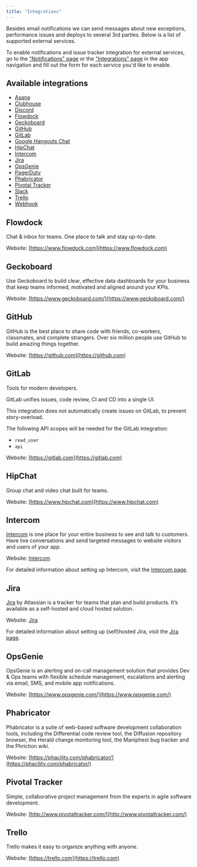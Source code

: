 ```yaml
---
title: "Integrations"
---
```


Besides email notifications we can send messages about new exceptions, performance issues and deploys to several 3rd parties. Below is a list of supported external services.

To enable notifications and issue tracker integration for external services, go to the ["Notifications" page](https://appsignal.com/redirect-to/app?to=notifiers) or the ["Integrations" page](https://appsignal.com/redirect-to/app?to=integrations) in the app navigation and fill out the form for each service you'd like to enable.

## Available integrations

- [Asana](/application/integrations/asana.html)
- [Clubhouse](/application/integrations/clubhouse.html)
- [Discord](/application/integrations/discord.html)
- [Flowdock](#flowdock)
- [Geckoboard](#geckoboard)
- [GitHub](#github)
- [GitLab](#gitlab)
- [Google Hangouts Chat](#google-hangouts-chat)
- [HipChat](#hipchat)
- [Intercom](#intercom)
- [Jira](#jira)
- [OpsGenie](#opsgenie)
- [PagerDuty](/application/integrations/pagerduty.html)
- [Phabricator](#phabricator)
- [Pivotal Tracker](#pivotal-tracker)
- [Slack](/application/integrations/slack.html)
- [Trello](#trello)
- [Webhook](/application/integrations/webhooks.html)

## Flowdock

Chat & inbox for teams. One place to talk and stay up-to-date.

Website: [https://www.flowdock.com](https://www.flowdock.com)

## Geckoboard

Use Geckoboard to build clear, effective data dashboards for your business that keep teams informed, motivated and aligned around your KPIs.

Website: [https://www.geckoboard.com/](https://www.geckoboard.com/)

## GitHub

GitHub is the best place to share code with friends, co-workers, classmates, and complete strangers. Over six million people use GitHub to build amazing things together.

Website: [https://github.com](https://github.com)

## GitLab

Tools for modern developers.

GitLab unifies issues, code review, CI and CD into a single UI.

This integration does not automatically create issues on GitLab, to prevent story-overload.

The following API scopes will be needed for the GitLab integration:

- `read_user`
- `api`

Website: [https://gitlab.com](https://gitlab.com)

## HipChat

Group chat and video chat built for teams.

Website: [https://www.hipchat.com](https://www.hipchat.com)

## Intercom

[Intercom](https://intercom.io) is one place for your entire business to see and talk to customers. Have live conversations and send targeted messages to website visitors and users of your app.

Website: [Intercom](https://intercom.io)

For detailed information about setting up Intercom, visit the [Intercom page](/application/integrations/intercom.html).

## Jira

[Jira](https://www.atlassian.com/software/jira) by Atlassian is a tracker for teams that plan and build products. It’s available as a self-hosted and cloud hosted solution.

Website: [Jira](https://www.atlassian.com/software/jira)

For detailed information about setting up (self)hosted Jira, visit the [Jira page](/application/integrations/jira.html).

## OpsGenie

OpsGenie is an alerting and on-call management solution that provides Dev & Ops teams with flexible schedule management, escalations and alerting via email, SMS, and mobile app notifications.

Website: [https://www.opsgenie.com/](https://www.opsgenie.com/)

## Phabricator

Phabricator is a suite of web-based software development collaboration tools, including the Differential code review tool, the Diffusion repository browser, the Herald change monitoring tool, the Maniphest bug tracker and the Phriction wiki.

Website: [https://phacility.com/phabricator/](https://phacility.com/phabricator/)

## Pivotal Tracker

Simple, collaborative project management from the experts in agile software development.

Website: [http://www.pivotaltracker.com/](http://www.pivotaltracker.com/)

## Trello

Trello makes it easy to organize anything with anyone.

Website: [https://trello.com](https://trello.com)
